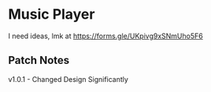 # Music Player

I need ideas, lmk at https://forms.gle/UKpivg9xSNmUho5F6


## Patch Notes

v1.0.1 - Changed Design Significantly
